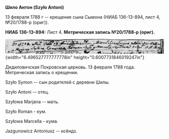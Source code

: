 **Шило Антон (Szyło Antoni)**

13 февраля 1788 г -- крещение сына Сымона (НИАБ 136-13-894, лист 4,
№20/1788-р (ориг)).

**НИАБ 136-13-894:** Лист 4. **Метрическая запись №20/1788-р (ориг).**

![](./media/8971fd9f6c659192b55e0903697499339fb05084.png){width="6.496527777777778in"
height="0.6007731846019247in"}

Дедиловичская Покровская церковь. 13 февраля 1788 года. Метрическая
запись о крещении.

Szyło Symon -- сын родителей с деревни Шилы.

Szyło Antoni -- отец.

Szyłowa Marjana -- мать.

Szyło Roman - кум.

Szyłowa Marcella - кума.

Jazgunowicz Antoniusz -- ксёндз.
